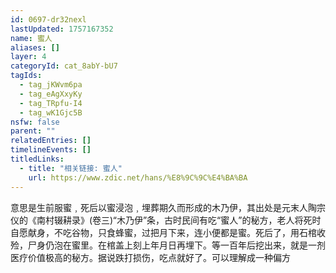```yaml
---
id: 0697-dr32nexl
lastUpdated: 1757167352
name: 蜜人
aliases: []
layer: 4
categoryId: cat_8abY-bU7
tagIds:
  - tag_jKWvm6pa
  - tag_eAgXxyKy
  - tag_TRpfu-I4
  - tag_wK1Gjc5B
nsfw: false
parent: ""
relatedEntries: []
timelineEvents: []
titledLinks:
  - title: "相关链接: 蜜人"
    url: https://www.zdic.net/hans/%E8%9C%9C%E4%BA%BA
---
```


意思是生前服蜜﹐死后以蜜浸泡﹐埋葬期久而形成的木乃伊，其出处是元末人陶宗仪的《南村辍耕录》(卷三)“木乃伊”条，古时民间有吃“蜜人”的秘方，老人将死时自愿献身，不吃谷物，只食蜂蜜，过把月下来，连小便都是蜜。死后了，用石棺收殓，尸身仍泡在蜜里。在棺盖上刻上年月日再埋下。等一百年后挖出来，就是一剂医疗价值极高的秘方。据说跌打损伤，吃点就好了。可以理解成一种偏方